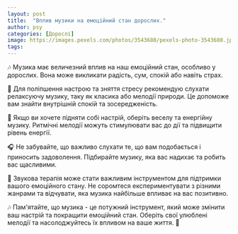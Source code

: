 ```yaml
---
layout: post
title:  "Вплив музики на емоційний стан дорослих."
author: psy
categories: [Дорослі]
image: https://images.pexels.com/photos/3543680/pexels-photo-3543680.jpeg?auto=compress&cs=tinysrgb&fit=crop&h=627&w=1200
tags: 
---
```


🎶 Музика має величезний вплив на наш емоційний стан, особливо у дорослих. Вона може викликати радість, сум, спокій або навіть страх. 

🎵 Для поліпшення настрою та зняття стресу рекомендую слухати релаксуючу музику, таку як класика або мелодії природи. Це допоможе вам знайти внутрішній спокій та зосередженість. 

🎸 Якщо ви хочете підняти собі настрій, оберіть веселу та енергійну музику. Ритмічні мелодії можуть стимулювати вас до дії та підвищити рівень енергії. 

🎧 Не забувайте, що важливо слухати те, що вам подобається і приносить задоволення. Підбирайте музику, яка вас надихає та робить вас щасливими. 

🎵 Звукова терапія може стати важливим інструментом для підтримки вашого емоційного стану. Не соромтеся експериментувати з різними жанрами та відчувати, яка музика найбільше впливає на вас позитивно. 

🎶 Пам'ятайте, що музика - це потужний інструмент, який може змінити ваш настрій та покращити емоційний стан. Оберіть свої улюблені мелодії та насолоджуйтесь їх впливом на ваше життя. 🎵



